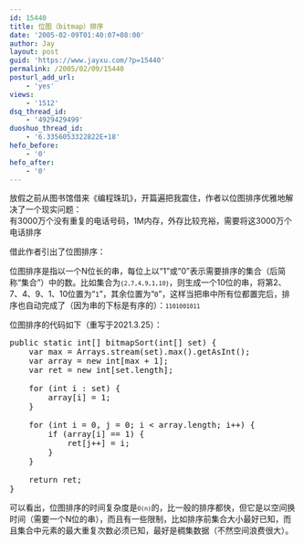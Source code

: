 ```yaml
---
id: 15440
title: 位图（bitmap）排序
date: '2005-02-09T01:40:07+08:00'
author: Jay
layout: post
guid: 'https://www.jayxu.com/?p=15440'
permalink: /2005/02/09/15440
posturl_add_url:
    - 'yes'
views:
    - '1512'
dsq_thread_id:
    - '4929429499'
duoshuo_thread_id:
    - '6.3356053322822E+18'
hefo_before:
    - '0'
hefo_after:
    - '0'
---
```


<!-- wp:paragraph -->
<p>放假之前从图书馆借来《编程珠玑》，开篇遍把我震住，作者以位图排序优雅地解决了一个现实问题：<br>有3000万个没有重复的电话号码，1M内存，外存比较充裕，需要将这3000万个电话排序</p>
<!-- /wp:paragraph -->

<!-- wp:paragraph -->
<p>借此作者引出了位图排序：</p>
<!-- /wp:paragraph -->

<!-- wp:paragraph -->
<p>位图排序是指以一个N位长的串，每位上以“1”或“0”表示需要排序的集合（后简称“集合”）中的数。比如集合为<code><code data-enlighter-language="generic" class="EnlighterJSRAW">{2,7,4,9,1,10}</code></code>，则生成一个10位的串，将第2、7、4、9、1、10位置为“<code data-enlighter-language="generic" class="EnlighterJSRAW">1</code>”，其余位置为“<code data-enlighter-language="generic" class="EnlighterJSRAW">0</code>”，这样当把串中所有位都置完后，排序也自动完成了（因为串的下标是有序的）：<code><code data-enlighter-language="generic" class="EnlighterJSRAW">1101001011</code></code></p>
<!-- /wp:paragraph -->

<!-- wp:paragraph -->
<p>位图排序的代码如下（重写于2021.3.25）：</p>
<!-- /wp:paragraph -->

<!-- wp:enlighter/codeblock {"language":"java"} -->
<pre class="EnlighterJSRAW" data-enlighter-language="java" data-enlighter-theme="" data-enlighter-highlight="" data-enlighter-linenumbers="" data-enlighter-lineoffset="" data-enlighter-title="" data-enlighter-group="">public static int[] bitmapSort(int[] set) {
    var max = Arrays.stream(set).max().getAsInt();
    var array = new int[max + 1];
    var ret = new int[set.length];

    for (int i : set) {
        array[i] = 1;
    }

    for (int i = 0, j = 0; i &lt; array.length; i++) {
        if (array[i] == 1) {
            ret[j++] = i;
        }
    }

    return ret;
}</pre>
<!-- /wp:enlighter/codeblock -->

<!-- wp:paragraph -->
<p>可以看出，位图排序的时间复杂度是<code><code data-enlighter-language="generic" class="EnlighterJSRAW">O(n)</code></code>的，比一般的排序都快，但它是以空间换时间（需要一个N位的串），而且有一些限制，比如排序前集合大小最好已知，而且集合中元素的最大重复次数必须已知，最好是稠集数据（不然空间浪费很大）。</p>
<!-- /wp:paragraph -->